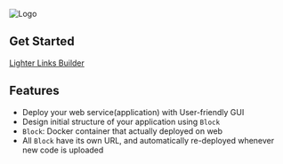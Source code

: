 ![Logo](https://api-storage.lighterlinks.io/builder/1712743852693-logo_text_bg.png)

## Get Started

[Lighter Links Builder](https://builder.lighterlinks.io)

## Features

- Deploy your web service(application) with User-friendly GUI
- Design initial structure of your application using `Block`
- `Block`: Docker container that actually deployed on web
- All `Block` have its own URL, and automatically re-deployed whenever new code is uploaded

